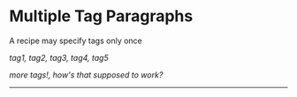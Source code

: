 # Multiple Tag Paragraphs

A recipe may specify tags only once

*tag1, tag2, tag3, tag4, tag5*

*more tags!, how's that supposed to work?*

---

